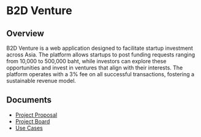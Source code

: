 # B2D Venture

## Overview
B2D Venture is a web application designed to facilitate startup investment across Asia. The platform allows startups to post funding requests ranging from 10,000 to 500,000 baht, while investors can explore these opportunities and invest in ventures that align with their interests. The platform operates with a 3% fee on all successful transactions, fostering a sustainable revenue model.

## Documents
- [Project Proposal](https://docs.google.com/document/d/1zfup1ww2qOWQ-1AfrTDSAHCwVFBYeNSFBzJY_-3CL8k/edit)
- [Project Board](https://trello.com/b/rTMSobv1/software-process)
- [Use Cases](https://github.com/zevenfox/b2d/wiki/Use-Cases)
